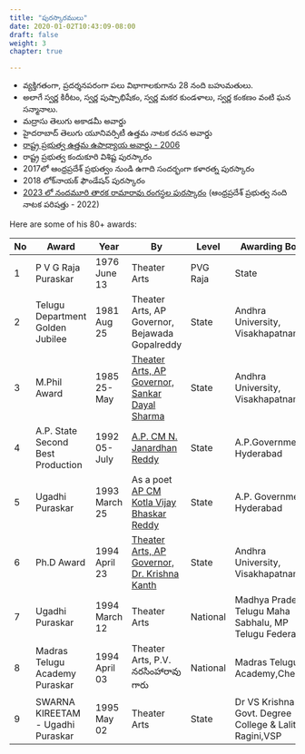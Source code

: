```yaml
---
title: "పురస్కారములు"
date: 2020-01-02T10:43:09-08:00
draft: false
weight: 3
chapter: true

---
```

- వ్యక్తిగతంగా, ప్రదర్శనపరంగా పలు విభాగాలకుగాను 28 నంది బహుమతులు.
- అలాగే స్వర్ణ కిరీటం, స్వర్ణ పుష్పాభిషేకం, స్వర్ణ మకర కుండళాలు, స్వర్ణ కంకణం వంటి ఘన సన్మానాలు.
- మద్రాసు తెలుగు అకాడమీ అవార్డు
- హైదరాబాద్‌ తెలుగు యూనివర్సిటీ ఉత్తమ నాటక రచన అవార్డు
- [రాష్ట్ర ప్రభుత్వ ఉత్తమ ఉపాధ్యాయ అవార్డు - 2006](./best_teacher_award_2006)
- రాష్ట్ర ప్రభుత్వ కందుకూరి విశిష్ట పురస్కారం
- 2017లో ఆంధ్రప్రదేశ్ ప్రభుత్వం నుండి ఉగాది సందర్భంగా కళారత్న పురస్కారం
- 2018 లోక్‌నాయక్ ఫౌండేషన్ పురస్కారం
- [2023 లో నందమూరి తారక రామారావు రంగస్థల పురస్కారం](./nandi_award_2023) (ఆంధ్రప్రదేశ్ ప్రభుత్వ నంది నాటక పరిషత్తు - 2022)

Here are some of his 80+ awards:


| No  | Award | Year | By | Level | Awarding Body |
|-----|-------|------|-------|-------|---------------|
| 1 | P V G Raja Puraskar | 1976 June 13 | Theater Arts | PVG Raja | State | M.R. Govt. Sanskrit College, Vizianagaram | 
| 2 | Telugu Department  Golden Jubilee | 1981 Aug 25 | Theater Arts, AP Governor, Bejawada Gopalreddy | State | Andhra University, Visakhapatnam |
| 3 | M.Phil Award | 1985 25-May |  [Theater Arts, AP Governor, Sankar Dayal Sharma](../felicitations/pres_sahankar_dayal_sarma) | State | Andhra University, Visakhapatnam |
| 4 | A.P. State Second  Best Production | 1992 05-July |  [A.P. CM N. Janardhan Reddy](../felicitations/cm_njanrdhan_reddy_1992) | State | A.P.Government, Hyderabad |
| 5 | Ugadhi Puraskar | 1993 March 25 | As a poet [AP CM Kotla Vijay Bhaskar Reddy](../felicitations/cm_kotla_vijayabhaskara_reddy_1982) | State | A.P. Government, Hyderabad |
| 6 | Ph.D Award | 1994  April 23 | [Theater Arts, AP Governor, Dr. Krishna Kanth ](../felicitations/vp_krishnakanth)| State | Andhra University, Visakhapatnam |
| 7 | Ugadhi Puraskar| 1994 March 12 | Theater Arts | National | Madhya Pradesh Telugu Maha Sabhalu, MP Telugu Federation |
| 8 | Madras Telugu Academy Puraskar| 1994 April 03 | Theater Arts, P.V. నరసింహారావు గారు | National | Madras Telugu Academy,Chennai |
| 9 | SWARNA KIREETAM - Ugadhi Puraskar | 1995  May 02 | Theater Arts | State | Dr VS Krishna Govt. Degree College & Lalitha Ragini,VSP |